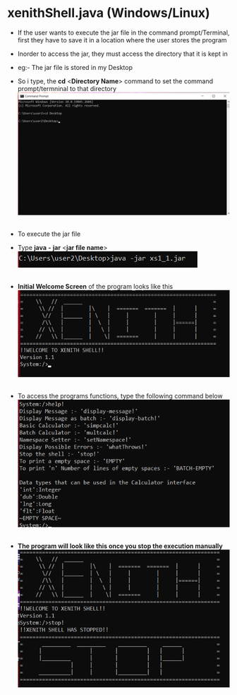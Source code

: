 # xenithShell.java (Windows/Linux)
- If the user wants to execute the jar file in the command prompt/Terminal, first they have to save it in a location where the user stores the program
- Inorder to access the jar, they must access the directory that it is kept in 
- eg:- The jar file is stored in my Desktop
- So i type, the **cd** <**Directory Name**> command to set the command prompt/termninal to that directory
</br>![change Directory](https://github.com/KisuraWSP/xenithShell.java/blob/main/assets1_1/chdir.png)</br></br>

- To execute the jar file
- Type **java** **-** **jar** <**jar file name**> 
</br>![call jar file](https://github.com/KisuraWSP/xenithShell.java/blob/main/assets1_1/runJar.png)</br></br>

- **Initial Welcome Screen** of the program looks like this
</br>![Welcome Screen](https://github.com/KisuraWSP/xenithShell.java/blob/main/assets1_1/welcome.png)</br></br>

- To access the programs functions, type the following command below
</br>![help](https://github.com/KisuraWSP/xenithShell.java/blob/main/assets1_1/help.png)</br></br>

- **The program will look like this once you stop the execution manually**
</br>![End Screen](https://github.com/KisuraWSP/xenithShell.java/blob/main/assets1_1/exit.png)

